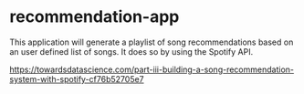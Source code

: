 # recommendation-app
This application will generate a playlist of song recommendations based on an user defined list of songs. It does so by using the Spotify API.

https://towardsdatascience.com/part-iii-building-a-song-recommendation-system-with-spotify-cf76b52705e7
